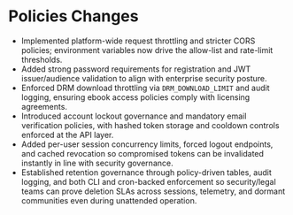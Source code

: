 # Policies Changes

- Implemented platform-wide request throttling and stricter CORS policies; environment variables now drive the allow-list and rate-limit thresholds.
- Added strong password requirements for registration and JWT issuer/audience validation to align with enterprise security posture.
- Enforced DRM download throttling via `DRM_DOWNLOAD_LIMIT` and audit logging, ensuring ebook access policies comply with licensing agreements.
- Introduced account lockout governance and mandatory email verification policies, with hashed token storage and cooldown controls enforced at the API layer.
- Added per-user session concurrency limits, forced logout endpoints, and cached revocation so compromised tokens can be invalidated instantly in line with security governance.
- Established retention governance through policy-driven tables, audit logging, and both CLI and cron-backed enforcement so security/legal teams can prove deletion SLAs across sessions, telemetry, and dormant communities even during unattended operation.
